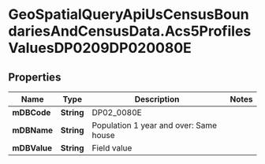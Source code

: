 # GeoSpatialQueryApiUsCensusBoundariesAndCensusData.Acs5ProfilesValuesDP0209DP020080E

## Properties

Name | Type | Description | Notes
------------ | ------------- | ------------- | -------------
**mDBCode** | **String** | DP02_0080E | 
**mDBName** | **String** | Population 1 year and over: Same house | 
**mDBValue** | **String** | Field value | 


